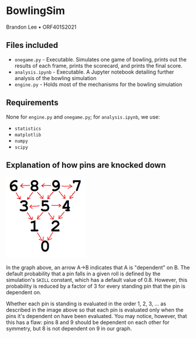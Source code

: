 # BowlingSim
Brandon Lee • ORF401S2021

## Files included
* `onegame.py` - Executable. Simulates one game of bowling, prints out the results of each frame, prints the scorecard, and prints the final score.
* `analysis.ipynb` - Executable. A Jupyter notebook detailing further analysis of the bowling simulation
* `engine.py` - Holds most of the mechanisms for the bowling simulation

## Requirements
None for `engine.py` and `onegame.py`; for `analysis.ipynb`, we use:
* `statistics`
* `matplotlib`
* `numpy`
* `scipy`

## Explanation of how pins are knocked down
![pingraph](pingraph.png)

In the graph above, an arrow A->B indicates that A is "dependent" on B. The default probability that a pin falls in a given roll is defined by the simulation's `SKILL` constant, which has a default value of 0.8. However, this probability is reduced by a factor of 3 for every standing pin that the pin is dependent on.

Whether each pin is standing is evaluated in the order 1, 2, 3, ... as described in the image above so that each pin is evaluated only when the pins it's dependent on have been evaluated. You may notice, however, that this has a flaw: pins 8 and 9 should be dependent on each other for symmetry, but 8 is not dependent on 9 in our graph.